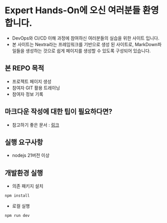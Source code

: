 # Expert Hands-On에 오신 여러분들 환영합니다.

- DevOps와 CI/CD 이해 과정에 참여하신 여러분들의 실습을 위한 사이트 입니다.
- 본 사이트는 Nextra라는 프레임워크를 기반으로 생성 된 사이트로, MarkDown파일들을 생성하는 것으로 쉽게 페이지를 생성할 수 있도록 구성되어 있습니다.

## 본 REPO 목적

- 프로젝트 페이지 생성
- 참여자 GIT 활용 트레이닝
- 참여자 정보 기록

## 마크다운 작성에 대한 팁이 필요하다면?

- 참고하기 좋은 문서 : [링크](https://gist.github.com/ihoneymon/652be052a0727ad59601)

## 실행 요구사항

- nodejs 21버전 이상

## 개발환경 실행

- 의존 패키지 설치

```bash
npm install 
```

- 로컬 실행

```bash
npm run dev
```